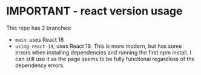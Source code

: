 # IMPORTANT - react version usage

This repo has 2 branches:
- `main`: uses React 18
- `using-react-19`; uses React 19. This is more modern, but has some errors when installing dependencies and running the first npm install. I can still use it as the page seems to be fully functional regardless of the dependency errors.